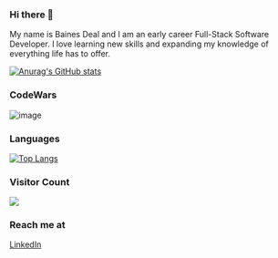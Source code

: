 ### Hi there 👋

My name is Baines Deal and I am an early career Full-Stack Software Developer. I love learning new skills and expanding my knowledge of everything life has to offer.
<!--
**BainesD/BainesD** is a ✨ _special_ ✨ repository because its `README.md` (this file) appears on your GitHub profile.

Here are some ideas to get you started:

- 🔭 I’m currently working on ...
- 🌱 I’m currently learning ...
- 👯 I’m looking to collaborate on ...
- 🤔 I’m looking for help with ...
- 💬 Ask me about ...
- 📫 How to reach me: ...
- 😄 Pronouns: ...
- ⚡ Fun fact: ...
-->

[![Anurag's GitHub stats](https://github-readme-stats.vercel.app/api?username=BainesD)](https://github.com/anuraghazra/github-readme-stats)

### CodeWars

![image](https://www.codewars.com/users/BainesD/badges/large)

### Languages
[![Top Langs](https://github-readme-stats.vercel.app/api/top-langs/?username=BainesD&layout=compact)](https://github.com/anuraghazra/github-readme-stats)

### Visitor Count
<img src="https://profile-counter.glitch.me/BainesD/count.svg" />

### Reach me at
[LinkedIn](https://www.linkedin.com/in/baines-deal/)
